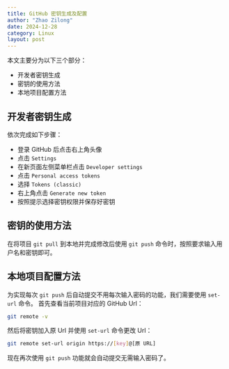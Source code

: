 ```yaml
---
title: GitHub 密钥生成及配置
author: "Zhao Zilong"
date: 2024-12-28
category: Linux
layout: post
---
```


本文主要分为以下三个部分：
  - 开发者密钥生成
  - 密钥的使用方法
  - 本地项目配置方法

## 开发者密钥生成

依次完成如下步骤：
  - 登录 GitHub 后点击右上角头像
  - 点击 `Settings`
  - 在新页面左侧菜单栏点击 `Developer settings`
  - 点击 `Personal access tokens`
  - 选择 `Tokens (classic)`
  - 右上角点击 `Generate new token`
  - 按照提示选择密钥权限并保存好密钥

## 密钥的使用方法

在将项目 `git pull` 到本地并完成修改后使用 `git push` 命令时，按照要求输入用户名和密钥即可。

## 本地项目配置方法

为实现每次 `git push` 后自动提交不用每次输入密码的功能，我们需要使用 `set-url` 命令。
首先查看当前项目对应的 GitHub Url：
```bash
git remote -v 
```
然后将密钥加入原 Url 并使用 `set-url` 命令更改 Url：
```bash
git remote set-url origin https://[key]@[原 URL]
```
现在再次使用 `git push` 功能就会自动提交无需输入密码了。
